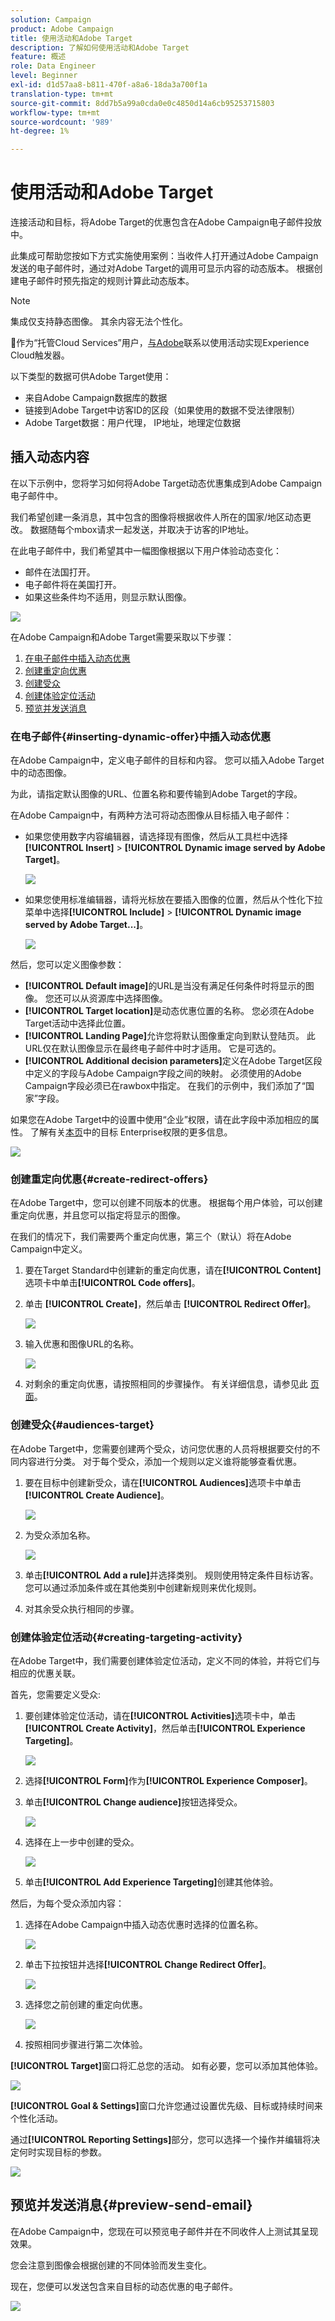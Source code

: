 ```yaml
---
solution: Campaign
product: Adobe Campaign
title: 使用活动和Adobe Target
description: 了解如何使用活动和Adobe Target
feature: 概述
role: Data Engineer
level: Beginner
exl-id: d1d57aa8-b811-470f-a8a6-18da3a700f1a
translation-type: tm+mt
source-git-commit: 8dd7b5a99a0cda0e0c4850d14a6cb95253715803
workflow-type: tm+mt
source-wordcount: '989'
ht-degree: 1%

---
```


# 使用活动和Adobe Target

连接活动和目标，将Adobe Target的优惠包含在Adobe Campaign电子邮件投放中。

此集成可帮助您按如下方式实施使用案例：当收件人打开通过Adobe Campaign发送的电子邮件时，通过对Adobe Target的调用可显示内容的动态版本。 根据创建电子邮件时预先指定的规则计算此动态版本。

>[!NOTE]
>集成仅支持静态图像。 其余内容无法个性化。

:speech_balloon:作为“托管Cloud Services”用户，[与Adobe](../start/support.md#support)联系以使用活动实现Experience Cloud触发器。

以下类型的数据可供Adobe Target使用：

* 来自Adobe Campaign数据库的数据
* 链接到Adobe Target中访客ID的区段（如果使用的数据不受法律限制）
* Adobe Target数据：用户代理， IP地址，地理定位数据

## 插入动态内容

在以下示例中，您将学习如何将Adobe Target动态优惠集成到Adobe Campaign电子邮件中。

我们希望创建一条消息，其中包含的图像将根据收件人所在的国家/地区动态更改。 数据随每个mbox请求一起发送，并取决于访客的IP地址。

在此电子邮件中，我们希望其中一幅图像根据以下用户体验动态变化：

* 邮件在法国打开。
* 电子邮件将在美国打开。
* 如果这些条件均不适用，则显示默认图像。

![](assets/target_4.png)

在Adobe Campaign和Adobe Target需要采取以下步骤：

1. [在电子邮件中插入动态优惠](#inserting-dynamic-offer)
1. [创建重定向优惠](#create-redirect-offers)
1. [创建受众](#audiences-target)
1. [创建体验定位活动](#creating-targeting-activity)
1. [预览并发送消息](#preview-send-email)

### 在电子邮件{#inserting-dynamic-offer}中插入动态优惠

在Adobe Campaign中，定义电子邮件的目标和内容。 您可以插入Adobe Target中的动态图像。

为此，请指定默认图像的URL、位置名称和要传输到Adobe Target的字段。

在Adobe Campaign中，有两种方法可将动态图像从目标插入电子邮件：

* 如果您使用数字内容编辑器，请选择现有图像，然后从工具栏中选择&#x200B;**[!UICONTROL Insert]** > **[!UICONTROL Dynamic image served by Adobe Target]**。

   ![](assets/target_5.png)

* 如果您使用标准编辑器，请将光标放在要插入图像的位置，然后从个性化下拉菜单中选择&#x200B;**[!UICONTROL Include]** > **[!UICONTROL Dynamic image served by Adobe Target...]**。

   ![](assets/target_12.png)

然后，您可以定义图像参数：

* **[!UICONTROL Default image]**&#x200B;的URL是当没有满足任何条件时将显示的图像。 您还可以从资源库中选择图像。
* **[!UICONTROL Target location]**&#x200B;是动态优惠位置的名称。 您必须在Adobe Target活动中选择此位置。
* **[!UICONTROL Landing Page]**&#x200B;允许您将默认图像重定向到默认登陆页。 此URL仅在默认图像显示在最终电子邮件中时才适用。 它是可选的。
* **[!UICONTROL Additional decision parameters]**&#x200B;定义在Adobe Target区段中定义的字段与Adobe Campaign字段之间的映射。 必须使用的Adobe Campaign字段必须已在rawbox中指定。 在我们的示例中，我们添加了“国家”字段。

如果您在Adobe Target中的设置中使用“企业”权限，请在此字段中添加相应的属性。 了解有关[本页](https://experienceleague.adobe.com/docs/target/using/administer/manage-users/enterprise/properties-overview.html?lang=en#administer)中的目标 Enterprise权限的更多信息。

![](assets/target_13.png)

### 创建重定向优惠{#create-redirect-offers}

在Adobe Target中，您可以创建不同版本的优惠。 根据每个用户体验，可以创建重定向优惠，并且您可以指定将显示的图像。

在我们的情况下，我们需要两个重定向优惠，第三个（默认）将在Adobe Campaign中定义。

1. 要在Target Standard中创建新的重定向优惠，请在&#x200B;**[!UICONTROL Content]**&#x200B;选项卡中单击&#x200B;**[!UICONTROL Code offers]**。

1. 单击 **[!UICONTROL Create]**，然后单击 **[!UICONTROL Redirect Offer]**。

   ![](assets/target_9.png)

1. 输入优惠和图像URL的名称。

   ![](assets/target_6.png)

1. 对剩余的重定向优惠，请按照相同的步骤操作。 有关详细信息，请参见此 [ 页面](https://experienceleague.adobe.com/docs/target/using/experiences/offers/offer-redirect.html?lang=en#experiences)。

### 创建受众{#audiences-target}

在Adobe Target中，您需要创建两个受众，访问您优惠的人员将根据要交付的不同内容进行分类。 对于每个受众，添加一个规则以定义谁将能够查看优惠。

1. 要在目标中创建新受众，请在&#x200B;**[!UICONTROL Audiences]**&#x200B;选项卡中单击&#x200B;**[!UICONTROL Create Audience]**。

   ![](assets/audiences_1.png)

1. 为受众添加名称。

   ![](assets/audiences_2.png)

1. 单击&#x200B;**[!UICONTROL Add a rule]**&#x200B;并选择类别。 规则使用特定条件目标访客。 您可以通过添加条件或在其他类别中创建新规则来优化规则。

1. 对其余受众执行相同的步骤。

### 创建体验定位活动{#creating-targeting-activity}

在Adobe Target中，我们需要创建体验定位活动，定义不同的体验，并将它们与相应的优惠关联。

首先，您需要定义受众:

1. 要创建体验定位活动，请在&#x200B;**[!UICONTROL Activities]**&#x200B;选项卡中，单击&#x200B;**[!UICONTROL Create Activity]**，然后单击&#x200B;**[!UICONTROL Experience Targeting]**。

   ![](assets/target_10.png)

1. 选择&#x200B;**[!UICONTROL Form]**&#x200B;作为&#x200B;**[!UICONTROL Experience Composer]**。

1. 单击&#x200B;**[!UICONTROL Change audience]**&#x200B;按钮选择受众。

   ![](assets/target_10_2.png)

1. 选择在上一步中创建的受众。

   ![](assets/target_10_3.png)

1. 单击&#x200B;**[!UICONTROL Add Experience Targeting]**&#x200B;创建其他体验。

然后，为每个受众添加内容：

1. 选择在Adobe Campaign中插入动态优惠时选择的位置名称。

   ![](assets/target_15.png)

1. 单击下拉按钮并选择&#x200B;**[!UICONTROL Change Redirect Offer]**。

   ![](assets/target_content.png)

1. 选择您之前创建的重定向优惠。

   ![](assets/target_content_2.png)

1. 按照相同步骤进行第二次体验。

**[!UICONTROL Target]**&#x200B;窗口将汇总您的活动。 如有必要，您可以添加其他体验。

![](assets/target_experience.png)

**[!UICONTROL Goal & Settings]**&#x200B;窗口允许您通过设置优先级、目标或持续时间来个性化活动。

通过&#x200B;**[!UICONTROL Reporting Settings]**&#x200B;部分，您可以选择一个操作并编辑将决定何时实现目标的参数。

![](assets/target_experience_2.png)

## 预览并发送消息{#preview-send-email}

在Adobe Campaign中，您现在可以预览电子邮件并在不同收件人上测试其呈现效果。

您会注意到图像会根据创建的不同体验而发生变化。

现在，您便可以发送包含来自目标的动态优惠的电子邮件。

![](assets/target_20.png)
